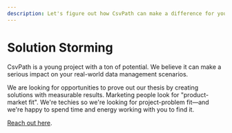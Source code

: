 ```yaml
---
description: Let's figure out how CsvPath can make a difference for your use case.
---
```


# Solution Storming

CsvPath is a young project with a ton of potential. We believe it can make a serious impact on your real-world data management scenarios.&#x20;

We are looking for opportunities to prove out our thesis by creating solutions with measurable results. Marketing people look for "product-market fit". We're techies so we're looking for project-problem fit—and we're happy to spend time and energy working with you to find it.&#x20;

[Reach out here](get-help.md).

